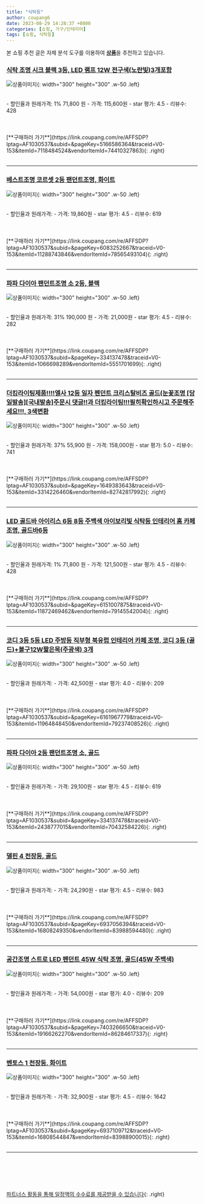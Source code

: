 ```yaml
---
title: "식탁등"
author: coupang6
date: 2023-08-29 14:28:37 +0800
categories: [쇼핑, 가구/인테리어]
tags: [쇼핑, 식탁등]
---
```


본 쇼핑 추천 글은 자체 분석 도구를 이용하여 [**상품**](https://link.coupang.com/a/bao1ui)을 추천하고 있습니다.

### [식탁 조명 시크 블랙 3등, LED 램프 12W 전구색(노란빛)3개포함](https://link.coupang.com/re/AFFSDP?lptag=AF1030537&subid=&pageKey=5166586364&traceid=V0-153&itemId=7118484524&vendorItemId=74410327863)

![상품이미지](https://thumbnail10.coupangcdn.com/thumbnails/remote/230x230ex/image/vendor_inventory/6d5f/d30b30cd4622626c445c0decfccc7b3606b86d526fe674cb85b378e9b55b.JPG){: width="300" height="300" .w-50 .left}


<br>
- 할인율과 원래가격: 1%  71,800   원
- 가격: 115,600원
- star 평가: 4.5
- 리뷰수: 428
<br>
<br>
<br>
<br>
[**구매하러 가기**](https://link.coupang.com/re/AFFSDP?lptag=AF1030537&subid=&pageKey=5166586364&traceid=V0-153&itemId=7118484524&vendorItemId=74410327863){: .right}
<br>
<br>

---

### [베스트조명 코르셋 2등 팬던트조명, 화이트](https://link.coupang.com/re/AFFSDP?lptag=AF1030537&subid=&pageKey=6083252667&traceid=V0-153&itemId=11288743846&vendorItemId=78565493104)

![상품이미지](https://thumbnail10.coupangcdn.com/thumbnails/remote/230x230ex/image/rs_quotation_api/srpf501a/4aa807931ed74ac69de006e1fe99d0df.jpg){: width="300" height="300" .w-50 .left}


<br>
- 할인율과 원래가격: 
- 가격: 19,860원
- star 평가: 4.5
- 리뷰수: 619
<br>
<br>
<br>
<br>
[**구매하러 가기**](https://link.coupang.com/re/AFFSDP?lptag=AF1030537&subid=&pageKey=6083252667&traceid=V0-153&itemId=11288743846&vendorItemId=78565493104){: .right}
<br>
<br>

---

### [파파 다이아 팬던트조명 소 2등, 블랙](https://link.coupang.com/re/AFFSDP?lptag=AF1030537&subid=&pageKey=334137478&traceid=V0-153&itemId=1066698289&vendorItemId=5551701699)

![상품이미지](https://thumbnail8.coupangcdn.com/thumbnails/remote/230x230ex/image/retail/images/2019/11/11/10/9/f25ccb1a-a4dc-4b70-8462-44ad3cf585f5.jpg){: width="300" height="300" .w-50 .left}


<br>
- 할인율과 원래가격: 31%  190,000   원
- 가격: 21,000원
- star 평가: 4.5
- 리뷰수: 282
<br>
<br>
<br>
<br>
[**구매하러 가기**](https://link.coupang.com/re/AFFSDP?lptag=AF1030537&subid=&pageKey=334137478&traceid=V0-153&itemId=1066698289&vendorItemId=5551701699){: .right}
<br>
<br>

---

### [더킹라이팅제품!!!!엘사 12등 일자 펜던트 크리스탈비즈 골드(눈꽃조명 [당일발송][국내발송]주문시 댓글!!과 더킹라이팅!!!필히확인하시고 주문해주세요!!!, 3색변환](https://link.coupang.com/re/AFFSDP?lptag=AF1030537&subid=&pageKey=1649383643&traceid=V0-153&itemId=3314226460&vendorItemId=82742817992)

![상품이미지](https://thumbnail7.coupangcdn.com/thumbnails/remote/230x230ex/image/vendor_inventory/94bd/692f67d70fec1f4d7a78cefbf940a6971ce9cc0d4e9a74e6b82e8bcee20f.jpeg){: width="300" height="300" .w-50 .left}


<br>
- 할인율과 원래가격: 37%  55,900   원
- 가격: 158,000원
- star 평가: 5.0
- 리뷰수: 741
<br>
<br>
<br>
<br>
[**구매하러 가기**](https://link.coupang.com/re/AFFSDP?lptag=AF1030537&subid=&pageKey=1649383643&traceid=V0-153&itemId=3314226460&vendorItemId=82742817992){: .right}
<br>
<br>

---

### [LED 골드바 아이리스 6등 8등 주백색 아이보리빛 식탁등 인테리어 홈 카페 조명, 골드바6등](https://link.coupang.com/re/AFFSDP?lptag=AF1030537&subid=&pageKey=6151007875&traceid=V0-153&itemId=11872469462&vendorItemId=79145542004)

![상품이미지](https://thumbnail6.coupangcdn.com/thumbnails/remote/230x230ex/image/vendor_inventory/3410/bef20dcacb62ac74db582d37c8b59c28570d82312d70b4f537b256eee4bf.jpg){: width="300" height="300" .w-50 .left}


<br>
- 할인율과 원래가격: 1%  71,800   원
- 가격: 121,500원
- star 평가: 4.5
- 리뷰수: 428
<br>
<br>
<br>
<br>
[**구매하러 가기**](https://link.coupang.com/re/AFFSDP?lptag=AF1030537&subid=&pageKey=6151007875&traceid=V0-153&itemId=11872469462&vendorItemId=79145542004){: .right}
<br>
<br>

---

### [코디 3등 5등 LED 주방등 직부형 북유럽 인테리어 카페 조명, 코디 3등 (골드)+볼구12W짧은목(주광색) 3개](https://link.coupang.com/re/AFFSDP?lptag=AF1030537&subid=&pageKey=6161967779&traceid=V0-153&itemId=11964848450&vendorItemId=79237408526)

![상품이미지](https://thumbnail9.coupangcdn.com/thumbnails/remote/230x230ex/image/vendor_inventory/132c/07749035cd5b2648691a701d1f8831c044e9277f401b6bd9843fba34b1e6.jpg){: width="300" height="300" .w-50 .left}


<br>
- 할인율과 원래가격: 
- 가격: 42,500원
- star 평가: 4.0
- 리뷰수: 209
<br>
<br>
<br>
<br>
[**구매하러 가기**](https://link.coupang.com/re/AFFSDP?lptag=AF1030537&subid=&pageKey=6161967779&traceid=V0-153&itemId=11964848450&vendorItemId=79237408526){: .right}
<br>
<br>

---

### [파파 다이아 2등 팬던트조명 소, 골드](https://link.coupang.com/re/AFFSDP?lptag=AF1030537&subid=&pageKey=334137478&traceid=V0-153&itemId=2438777015&vendorItemId=70432584226)

![상품이미지](https://thumbnail6.coupangcdn.com/thumbnails/remote/230x230ex/image/retail/images/2020/03/26/15/0/26cc4dae-bd1e-4405-a19a-3e3771c371e6.jpg){: width="300" height="300" .w-50 .left}


<br>
- 할인율과 원래가격: 
- 가격: 29,100원
- star 평가: 4.5
- 리뷰수: 619
<br>
<br>
<br>
<br>
[**구매하러 가기**](https://link.coupang.com/re/AFFSDP?lptag=AF1030537&subid=&pageKey=334137478&traceid=V0-153&itemId=2438777015&vendorItemId=70432584226){: .right}
<br>
<br>

---

### [델핀 4 천장등, 골드](https://link.coupang.com/re/AFFSDP?lptag=AF1030537&subid=&pageKey=6937056394&traceid=V0-153&itemId=16808249350&vendorItemId=83988594480)

![상품이미지](https://thumbnail10.coupangcdn.com/thumbnails/remote/230x230ex/image/rs_quotation_api/oivdvs6h/1cbce59ece6841009027184c5e4e2a72.jpg){: width="300" height="300" .w-50 .left}


<br>
- 할인율과 원래가격: 
- 가격: 24,290원
- star 평가: 4.5
- 리뷰수: 983
<br>
<br>
<br>
<br>
[**구매하러 가기**](https://link.coupang.com/re/AFFSDP?lptag=AF1030537&subid=&pageKey=6937056394&traceid=V0-153&itemId=16808249350&vendorItemId=83988594480){: .right}
<br>
<br>

---

### [공간조명 스트로 LED 펜던트 45W 식탁 조명, 골드(45W 주백색)](https://link.coupang.com/re/AFFSDP?lptag=AF1030537&subid=&pageKey=7403266650&traceid=V0-153&itemId=19166262270&vendorItemId=86284617337)

![상품이미지](https://thumbnail10.coupangcdn.com/thumbnails/remote/230x230ex/image/vendor_inventory/0a94/e3034b776be4d94c1ba4524e3c66061bc9e3d218fc9b31d0da172e1ee699.jpg){: width="300" height="300" .w-50 .left}


<br>
- 할인율과 원래가격: 
- 가격: 54,000원
- star 평가: 4.0
- 리뷰수: 209
<br>
<br>
<br>
<br>
[**구매하러 가기**](https://link.coupang.com/re/AFFSDP?lptag=AF1030537&subid=&pageKey=7403266650&traceid=V0-153&itemId=19166262270&vendorItemId=86284617337){: .right}
<br>
<br>

---

### [벤토스 1 천장등, 화이트](https://link.coupang.com/re/AFFSDP?lptag=AF1030537&subid=&pageKey=6937109712&traceid=V0-153&itemId=16808544847&vendorItemId=83988900015)

![상품이미지](https://thumbnail8.coupangcdn.com/thumbnails/remote/230x230ex/image/rs_quotation_api/2xgwrdn7/bc64c307960f4d7aab8ee502a010d016.jpg){: width="300" height="300" .w-50 .left}


<br>
- 할인율과 원래가격: 
- 가격: 32,900원
- star 평가: 4.5
- 리뷰수: 1642
<br>
<br>
<br>
<br>
[**구매하러 가기**](https://link.coupang.com/re/AFFSDP?lptag=AF1030537&subid=&pageKey=6937109712&traceid=V0-153&itemId=16808544847&vendorItemId=83988900015){: .right}
<br>
<br>

---
<br><br><br><br><br> [파트너스 활동을 통해 일정액의 수수료를 제공받을 수 있습니다](https://link.coupang.com/a/bao1ui){: .right}